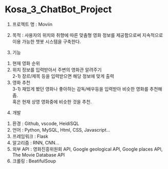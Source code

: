 # Kosa_3_ChatBot_Project

1. 프로젝트 명 : Moviin  

2. 목적 : 사용자의 위치와 취향에 따른 맞춤형 영화 정보를 제공함으로써 지속적으로 이용 가능한 챗봇 시스템을 구축한다.  

3. 기능  
  1) 현재 영화 순위  
  2) 위치 정보를 입력받아서 주변의 영화관 알려주기  
     2-1) 장르/제목 등을 입력받으면 해당 정보에 맞게 출력  
  3) 영화 추천  
     3-1) 재밌게 봤던 영화나 좋아하는 감독/배우등을 입력받아 비슷한 영화를 추천해줌.  
           혹은 현재 상영 영화중에 비슷한 것을 추천.  

4. 개발
  1) 환경 : Github, vscode, HeidiSQL
  2) 언어 : Python, MySQL, Html, CSS, Javascript...
  3) 프레임워크 : Flask
  4) 알고리즘 : RNN, CNN...
  5) 외부 API : 영화진흥위원회 API, Google geological API, Google places API, The Movie Database API
  6) 크롤링 : BeatifulSoup
